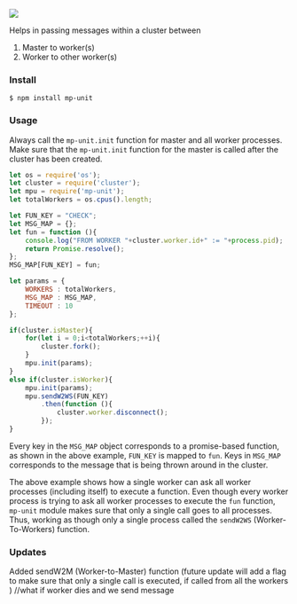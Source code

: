 [![](https://img.shields.io/bower/l/mi.svg?style=for-the-badge)](https://github.com/BashWorld/mpu)

Helps in passing messages within a cluster between
1) Master to worker(s)
2) Worker to other worker(s) 

### Install
`$ npm install mp-unit`

### Usage
Always call the `mp-unit.init` function for master and all worker processes. 
Make sure that the `mp-unit.init` function for the master is called after the cluster has been created.

```js
let os = require('os');
let cluster = require('cluster');
let mpu = require('mp-unit');
let totalWorkers = os.cpus().length;

let FUN_KEY = "CHECK";
let MSG_MAP = {};
let fun = function (){
    console.log("FROM WORKER "+cluster.worker.id+" := "+process.pid);
    return Promise.resolve();
};
MSG_MAP[FUN_KEY] = fun;

let params = {
    WORKERS : totalWorkers,
    MSG_MAP : MSG_MAP,
    TIMEOUT : 10
};

if(cluster.isMaster){
    for(let i = 0;i<totalWorkers;++i){
        cluster.fork();
    }
    mpu.init(params);
}
else if(cluster.isWorker){
    mpu.init(params);
    mpu.sendW2WS(FUN_KEY)
        .then(function (){
            cluster.worker.disconnect();
        });
}
```

Every key in the `MSG_MAP` object corresponds to a promise-based function, as shown in the above example,
`FUN_KEY` is mapped to `fun`. Keys in `MSG_MAP` corresponds to the message that is being thrown
around in the cluster.

The above example shows how a single worker can ask all worker processes (including itself)
to execute a function. Even though every worker process is trying to ask all worker processes
to execute the `fun` function, `mp-unit` module makes sure that only a single call goes to all processes. 
Thus, working as though only a single process called the `sendW2WS` (Worker-To-Workers) function.

### Updates
Added sendW2M (Worker-to-Master) function
(future update will add a flag to make sure that only a single call is executed,
if called from all the workers
)
//what if worker dies and we send message